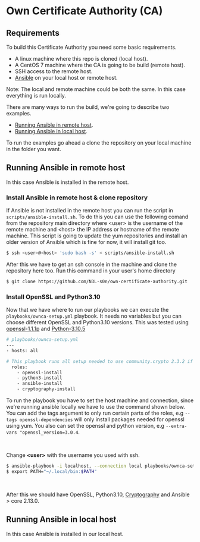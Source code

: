 # Own Certificate Authority (CA)

## Requirements

To build this Certificate Authority you need some basic requirements.
- A linux machine where this repo is cloned (local host).
- A CentOS 7 machine where the CA is going to be build (remote host).
- SSH access to the remote host.
- [Ansible](https://docs.ansible.com/ansible/latest/installation_guide/intro_installation.html) on your local host or remote host.

Note: The local and remote machine could be both the same. In this case everything is run locally.

There are many ways to run the build, we're going to describe two examples.
- [Running Ansible in remote host](#running-ansible-in-remote-host).
- [Running Ansible in local host](#running-ansible-in-local-host).

To run the examples go ahead a clone the repository on your local machine in the folder you want.

## Running Ansible in remote host

In this case Ansible is installed in the remote host.

### Install Ansible in remote host & clone repository

If Ansible is not installed in the remote host you can run the script in `scripts/ansible-install.sh`. To do this you can use the following comand from the repository main directory where &lt;user&gt; is the username of the remote machine and &lt;host&gt; the IP address or hostname of the remote machine. This script is going to update the yum repositories and install an older version of Ansible which is fine for now, it will install git too.

```sh
$ ssh <user>@<host> 'sudo bash -s' < scripts/ansible-install.sh
```
After this we have to get an ssh console in the machine and clone the repository here too. Run this command in your user's home directory
```sh
$ git clone https://github.com/N3L-s0n/own-certificate-authority.git
```

### Install OpenSSL and Python3.10

Now that we have where to run our playbooks we can execute the `playbooks/ownca-setup.yml` playbook. It needs no variables but you can choose different OpenSSL and Python3.10 versions. This was tested using [openssl-1.1.1p](https://www.openssl.org/source/) and [Python-3.10.5](https://www.python.org/downloads/release/python-3105/)

```sh
# playbooks/ownca-setup.yml
---
- hosts: all

# This playbook runs all setup needed to use community.crypto 2.3.2 if using default variables
  roles:
    - openssl-install
    - python3-install
    - ansible-install
    - cryptography-install

```

To run the playbook you have to set the host machine and connection, since we're running ansible locally we have to use the command shown below. You can add the tags argument to only run certain parts of the roles, e.g `--tags openssl-dependencies` will only install packages needed for openssl using yum. You also can set the openssl and python version, e.g `--extra-vars "openssl_version=3.0.4`. 

<br>

Change **&lt;user&gt;** with the username you used with ssh.

```sh
$ ansible-playbook -i localhost, --connection local playbooks/ownca-setup.yml -u <username>
$ export PATH="~/.local/bin:$PATH"
```



<br>

After this we should have OpenSSL, Python3.10, [Cryptography](https://pypi.org/project/cryptography/) and Ansible > core 2.13.0. 

## Running Ansible in local host

In this case Ansible is installed in our local host.
